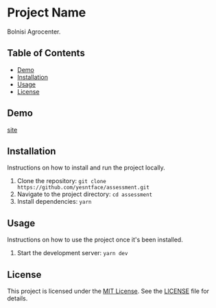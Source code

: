 # Project Name

Bolnisi Agrocenter.

## Table of Contents

- [Demo](#demo)
- [Installation](#installation)
- [Usage](#usage)
- [License](#license)

## Demo

[site](https://effervescent-gecko-aad4c6.netlify.app/)

## Installation

Instructions on how to install and run the project locally.

1. Clone the repository: `git clone https://github.com/yesntface/assessment.git`
2. Navigate to the project directory: `cd assessment`
3. Install dependencies: `yarn`

## Usage

Instructions on how to use the project once it's been installed.

1. Start the development server: `yarn dev`

## License

This project is licensed under the [MIT License](https://opensource.org/licenses/MIT). See the [LICENSE](LICENSE) file for details.
